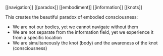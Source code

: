 [[navigation]] [[paradox]] [[embodiment]] [[information]] [[knots]]

This creates the beautiful paradox of embodied consciousness:

- We are not our bodies, yet we cannot navigate without them
- We are not separate from the information field, yet we experience it from a specific location
- We are simultaneously the knot (body) and the awareness of the knot (consciousness)